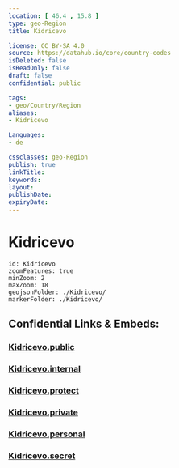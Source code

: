 ```yaml
---
location: [ 46.4 , 15.8 ] 
type: geo-Region
title: Kidricevo

license: CC BY-SA 4.0
source: https://datahub.io/core/country-codes
isDeleted: false
isReadOnly: false
draft: false
confidential: public

tags:
- geo/Country/Region
aliases:
- Kidricevo

Languages:
- de

cssclasses: geo-Region
publish: true
linkTitle: 
keywords: 
layout: 
publishDate: 
expiryDate: 
---
```


# Kidricevo

```leaflet
id: Kidricevo
zoomFeatures: true 
minZoom: 2 
maxZoom: 18
geojsonFolder: ./Kidricevo/
markerFolder: ./Kidricevo/
```


## Confidential Links & Embeds: 

### [Kidricevo.public](/_public/\Earth\Continent\Europe\Europe~Central\Slovenia\Regions~Slovenia\Podravska\counties~PodravskaKidricevo.public.md) 

### [Kidricevo.internal](/_internal/\Earth\Continent\Europe\Europe~Central\Slovenia\Regions~Slovenia\Podravska\counties~PodravskaKidricevo.internal.md) 

### [Kidricevo.protect](/_protect/\Earth\Continent\Europe\Europe~Central\Slovenia\Regions~Slovenia\Podravska\counties~PodravskaKidricevo.protect.md) 

### [Kidricevo.private](/_private/\Earth\Continent\Europe\Europe~Central\Slovenia\Regions~Slovenia\Podravska\counties~PodravskaKidricevo.private.md) 

### [Kidricevo.personal](/_personal/\Earth\Continent\Europe\Europe~Central\Slovenia\Regions~Slovenia\Podravska\counties~PodravskaKidricevo.personal.md) 

### [Kidricevo.secret](/_secret/\Earth\Continent\Europe\Europe~Central\Slovenia\Regions~Slovenia\Podravska\counties~PodravskaKidricevo.secret.md)


